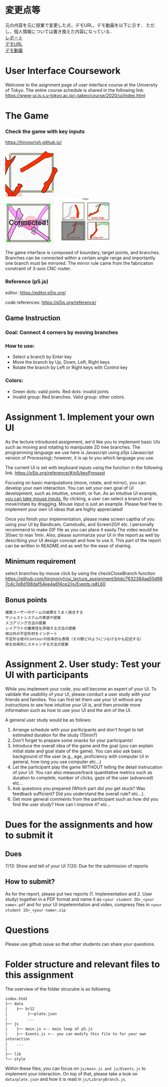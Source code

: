# 変更点等

元の内容を元に授業で変更した点，デモURL，デモ動画を以下に示す．
ただし，個人情報については置き換えた内容になっている．  
[レポート](https://cdn.glitch.com/981464f2-8a86-4a74-97a2-ee799cb8f69c%2Freport.pdf?v=1594627961158)  
[デモURL](https://hashi0203-edge-layout-game.glitch.me/)  
[デモ動画](https://cdn.glitch.com/981464f2-8a86-4a74-97a2-ee799cb8f69c%2Fdemo.mp4?v=1594627155446)  

User Interface Coursework
============================
Welcome to the asignment page of user interface course at the University of Tokyo. The entire course schedule is shared in the following link:
https://www-ui.is.s.u-tokyo.ac.jp/~takeo/course/2020/ui/index.html

# The Game
### Check the game with key inputs
https://hironoriyh.github.io/

<p float="left">
  <img src="branchconnect_small.gif" height="150" />
  <img src="complete_and_invalids.png" height="150" />
</p>

<!-- ![](branchconnect_small.gif) ![](complete_and_invalids.png) -->

The game interface is composed of boundary, target points, and branches.
Branches can be connected within a certain angle range and importantly one branch must be mirrored. The mirror rule came from the fabrication constraint of 3-axis CNC router. 

### Reference (p5.js)
editor: https://editor.p5js.org/ 

code references: https://p5js.org/reference/

## Game Instruction
### Goal: Connect 4 corners by moving branches 
### How to use:  
- Select a branch by Enter key
- Move the branch by Up, Down, Left, Right keys 
- Rotate the branch by Left or Right keys with Control key 
### Colors: 
- Green dots: valid joints. Red dots: invalid joints
- Invalid group: Red branches. Valid group: other colors.

# Assignment 1. Implement your own UI
As the lecture introduced assignment, we'd like you to implement basic UIs such as moving and rotating to manipulate 2D tree branches. The programming language we use here is  Javascript using p5js (Javascript version of Processing); however, it is up to you which language you use. 

The current UI is set with keyboard inputs using the function in the following link.
https://p5js.org/reference/#/p5/keyPressed 

Focusing on basic manipulations (move, rotate, and mirror), you can develop your own interaction. You can set your own goal of UI development, such as intuitive, smooth, or fun. As an intuitive UI example, [you can take mouse inputs.](https://github.com/hironoriyh/ui_lecture_assignment/blob/9f2d841e5770d647dd21f749755b51c29332cd30/js/Events.js#L38) By clicking, a user can select a branch and move/rotate by dragging. Mouse input is just an example. Please feel free to implement your own UI ideas that are highly appreciated!

Once you finish your implementation, please make screen captha of you using your UI by Bandicam, Camstudio, and Screen2Gif etc. I personally recommend to make GIF file as you can place it easily.The video would be 30sec to max 1min. Also, please summarize your UI in the report as well by describing your UI design concept and how to use it. This part of the report can be written in README.md as well for the ease of sharing.

## Minimum requirement
select branches by mouse click by using the checkCloseBranch function https://github.com/hironoriyh/ui_lecture_assignment/blob/7632384aa50d987c4c7e8d198daf54ee4a6f4ce2/js/Events.js#L60

## Bonus points
    複数ユーザーのゲームの結果をうまく統合する
    サジェストシステムの実装や提案
    スコアリング方法の提案
    レイアウトの審美性を評価する方法の提案
    枝以外の不定形材をインポート
    不定形な枝のContourの効率的な表現（その際どのようにつなげるかも記述する）
    枝を効率的にスキャンする方法の提案


# Assignment 2. User study: Test your UI with participants
While you implement your code, you will become an expert of your UI. To validate the usability of your UI, please conduct a user study with your friends and families. You can first let them use your UI without any instructions to see how intuitive your UI is, and then provide more information such as how to use your UI and the aim of the UI. 

A general user study would be as follows:
1. Arrange schedule with your pariticipants and don't forget to tell estimated duration for the study (15min?)
2. Don't forget to prepare some snacks for your participants!
3. Introduce the overall idea of the game and the goal (you can explain initial state and goal state of the game). You can also ask basic background of the user (e.g., age, proficiency with computer UI in general, how long you use computer etc...)
4. Let the participant play the game WITHOUT telling the detail instrucation of your UI. You can also measure/track quantitative metrics such as duration to complete, number of clicks, gaze of the user (advanced) etc...  
5. Ask questions you prepared (Which part did you get stuck? Was feedback sufficient? Did you understand the overall rule? etc...). 
6. Get more general comments from the pariticipant such as how did you find the user study? How can I improve it? etc...



<!-- Please measure the duration for completing the game to see how smooth your UI is. Please summarize findings during user study including interviews. The questions of the interview could be - how intuitive was it and where did you get stuck? - Any comment for improving the UI? -->


# Dues for the assignments and how to submit it
## Dues
  7/13: Show and tell of your UI
  7/20: Due for the submission of reports

## How to submit?
As for the report, please put two reports (1. Implementation and 2. User study) together in a PDF format and name it as ```<your student ID>_<your name>.pdf```
and for your UI impelemntation and video, compress files in ```<your student ID>_<your name>.zip```


# Questions
Please use github issue so that other students can share your questions. 

# Folder structure and relevant files to this assignment
The overview of the folder strucutre is as following. 
```
index.html
├── data
│    ├── br12
│         ├──plate.json
│         ...
├── js
│    ├── main.js <-- main loop of p5.js
│    ├── Events.js <-- you can modify this file to for your own interaction
│    ...
│
├── lib   
└── style
```
Within these files, you can focus on ```js/main.js and js/Events.js``` to implement your interaction. On top of that, please take a look on ```data/plate.json``` and how it is read in ```js/LibraryBranch.js```. 

